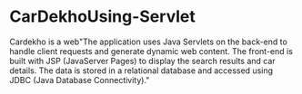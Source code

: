 # CarDekhoUsing-Servlet
Cardekho is a web"The application uses Java Servlets on the back-end to handle client requests and generate dynamic web content. The front-end is built with JSP (JavaServer Pages) to display the search results and car details. The data is stored in a relational database and accessed using JDBC (Java Database Connectivity)."
